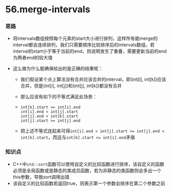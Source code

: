 # 56.merge-intervals

### 思路

- 将intervals数组按照每个元素的start大小进行排列，这样所有能merge的interval都会连续排列，我们只需要顺序比较排序后的intervals数组，若interval的start小于等于当前的end，则说明发生了重叠，需要更新当前的end为两者end的较大值

- 这么做为什么能确保给出的是正确的结果呢：

  - 我们假设某个点上算法没有合并应该合并的interval，即(int[i], int[k])应该合并，但是(int[i], int[j])和(int[j], int[k])都没有合并

  - 那么应该有如下的不等式满足此场景：

  - ```
    int[k].start <= int[i].end
    int[i].end < int[j].start
    int[j].end < int[k].start
    int[j].start >= int[j].end
    ```

  - 把上述不等式连起来可得`int[i].end < int[j].start <= int[j].end < int[k].start`，而这与`int[k].start <= int[i].end`矛盾



### 知识点

- C++中`std::sort`函数可以使用自定义的比较函数进行排序，该自定义的函数必须是全局函数或是静态的类成员函数，若为非静态的类函数则会多出一个this参数，导致sort调用出错
- 该自定义的比较函数若返回true，则表示第一个参数会排序在第二个参数之前